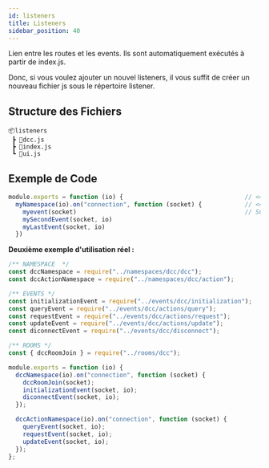 ```yaml
---
id: listeners
title: Listeners
sidebar_position: 40
---
```


Lien entre les routes et les events. Ils sont automatiquement exécutés à partir de index.js.

Donc, si vous voulez ajouter un nouvel listeners, il vous suffit de créer un nouveau fichier js sous le répertoire listener.

## Structure des Fichiers

```
📦listeners
 ┣ 📜dcc.js
 ┣ 📜index.js
 ┗ 📜ui.js
```

## Exemple de Code

```javascript
module.exports = function (io) {                                  // <== le code commence ici
  myNamespace(io).on("connection", function (socket) {            // <== dccNamespace(io)... sera exécuté par index.js
    myevent(socket)                                               // Sur l'event "connection", nous exécutons sur socket object tous les events ci-dessous
    mySecondEvent(socket, io)
    myLastEvent(socket, io)
  })
```

**Deuxième exemple d'utilisation réel :**

```javascript
/** NAMESPACE  */
const dccNamespace = require("../namespaces/dcc/dcc");
const dccActionNamespace = require("../namespaces/dcc/action");

/** EVENTS */
const initializationEvent = require("../events/dcc/initialization");
const queryEvent = require("../events/dcc/actions/query");
const requestEvent = require("../events/dcc/actions/request");
const updateEvent = require("../events/dcc/actions/update");
const diconnectEvent = require("../events/dcc/disconnect");

/** ROOMS */
const { dccRoomJoin } = require("../rooms/dcc");

module.exports = function (io) {
  dccNamespace(io).on("connection", function (socket) {
    dccRoomJoin(socket);
    initializationEvent(socket, io);
    diconnectEvent(socket, io);
  });

  dccActionNamespace(io).on("connection", function (socket) {
    queryEvent(socket, io);
    requestEvent(socket, io);
    updateEvent(socket, io);
  });
};
```
